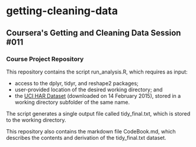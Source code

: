 # getting-cleaning-data
## Coursera's Getting and Cleaning Data Session #011
### Course Project Repository

This repository contains the script run_analysis.R, which requires as input:
* access to the dplyr, tidyr, and reshape2 packages; 
* user-provided location of the desired working directory; and
* the <a href="https://d396qusza40orc.cloudfront.net/getdata%2Fprojectfiles%2FUCI%20HAR%20Dataset.zip">UCI HAR Dataset</a> (downloaded on 14 February 2015), stored in a working directory subfolder of the same name.

The script generates a single output file called tidy_final.txt, which is stored to the working directory. 

This repository also contains the markdown file CodeBook.md, which describes the contents and derivation of the tidy_final.txt dataset.
